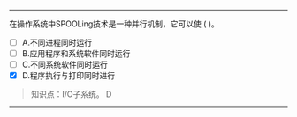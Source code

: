 ---
在操作系统中SPOOLing技术是一种并行机制，它可以使 ( )。
- [ ] A.不同进程同时运行 
- [ ] B.应用程序和系统软件同时运行 
- [ ] C.不同系统软件同时运行 
- [x] D.程序执行与打印同时进行

> 知识点：I/O子系统。
> D

---